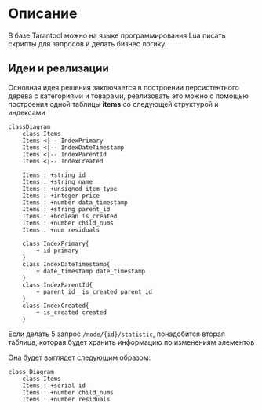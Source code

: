 # Описание

В базе Tarantool можно на языке программирования Lua писать скрипты для запросов и делать бизнес логику.

## Идеи и реализации
Основная идея решения заключается в построении персистентного дерева с категориями и товарами, реализовать это можно с помощью построения одной таблицы <b>items</b> со следующей структурой и индексами 

```mermaid
classDiagram
    class Items
    Items <|-- IndexPrimary
    Items <|-- IndexDateTimestamp
    Items <|-- IndexParentId
    Items <|-- IndexCreated

    Items : +string id
    Items : +string name
    Items : +unsigned item_type
    Items : +integer price
    Items : +number data_timestamp 
    Items : +string parent_id
    Items : +boolean is_created
    Items : +number child_nums
    Items : +num residuals

    class IndexPrimary{
        + id primary
    }
    class IndexDateTimestamp{
        + date_timestamp date_timestamp
    }
    class IndexParentId{
        + parent_id__is_created parent_id
    }
    class IndexCreated{
        + is_created created 
    }
```

Если делать 5 запрос ```/node/{id}/statistic```, понадобится вторая таблица, которая будет хранить информацию по изменениям элементов

Она будет выглядет следующим образом:

```mermaid
class Diagram
    class Items
    Items : +serial id
    Items : +number child_nums
    Items : +number residuals


```
